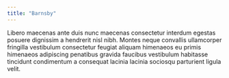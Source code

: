 ```yaml
---
title: "Barnsby"
---
```


Libero maecenas ante duis nunc maecenas consectetur interdum egestas posuere dignissim a hendrerit nisl nibh.
Montes neque convallis ullamcorper fringilla vestibulum consectetur feugiat aliquam himenaeos eu primis himenaeos adipiscing penatibus gravida faucibus vestibulum habitasse tincidunt condimentum a consequat lacinia lacinia sociosqu parturient ligula velit.

